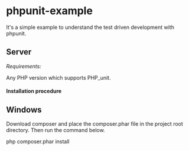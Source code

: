phpunit-example
===============

It's a simple example to understand the test driven development with phpunit.

## Server

*Requirements:*

Any PHP version which supports PHP_unit.

#### Installation procedure

## Windows

Download composer and place the composer.phar file in the project root directory. Then run the command below.

php composer.phar install